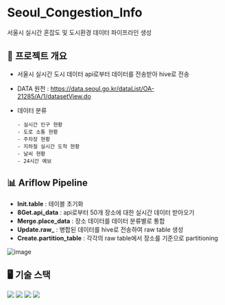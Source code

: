 # Seoul_Congestion_Info
서울시 실시간 혼잡도 및 도시환경 데이터 파이프라인 생성

## 🔎 프로젝트 개요 
- 서울시 실시간 도시 데이터 api로부터 데이터를 전송받아 hive로 전송
- DATA 원천 : https://data.seoul.go.kr/dataList/OA-21285/A/1/datasetView.do
- 데이터 분류

  ```
  - 실시간 인구 현황
  - 도로 소통 현황
  - 주차장 현황
  - 지하철 실시간 도착 현황
  - 날씨 현황
  - 24시간 예보
## 📊 Ariflow Pipeline

- **Init.table** : 테이블 초기화
- **8Get.api_data** : api로부터 50개 장소에 대한 실시간 데이터 받아오기
- **Merge.place_data** : 장소 데이터를 데이터 분류별로 통합
- **Update.raw_** : 병합된 데이터를 hive로 전송하여 raw table 생성
- **Create.partition_table** : 각각의 raw table에서 장소를 기준으로 partitioning

![image](https://github.com/soobeen-byul/Seoul_Congestion_Info/assets/95599133/87e83cf1-a92b-451b-b38c-0740832f4a7c)

## 🖥 기술 스택

<img src="https://img.shields.io/badge/Python-3776AB?style=for-the-badge&logo=Python&logoColor=white"> <img src="https://img.shields.io/badge/Apache%20Airflow-017CEE?style=for-the-badge&logo=Apache%20Airflow&logoColor=white"> <img src="https://img.shields.io/badge/Apache%20Hadoop-66CCFF?style=for-the-badge&logo=Apache%20Hadoop&logoColor=white"> <img src="https://img.shields.io/badge/Apache%20Hive-FDEE21?style=for-the-badge&logo=Apache%20Hive&logoColor=white">
